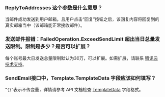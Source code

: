 ### ReplyToAddresses 这个参数是什么意思？
当邮件成功发送到用户邮箱，且用户点击“回复”按钮之后，该回复内容将回复到的真实邮箱当中（该邮箱能正常接收邮件）。

### 发送邮件报错：FailedOperation.ExceedSendLimit 超出当日总量发送限制。限制是多少？是否可以扩展？
每个账号最大日发送总量限制默认为30万，可以扩展。如需扩展，请联系 [腾讯云技术支持](https://console.cloud.tencent.com/workorder/category)。

### SendEmail接口中，Template.TemplateData 字段应该如何填写？
“`{}`”表示不传变量，详情请参考 API 文档检查 [TemplateData](https://cloud.tencent.com/document/api/1288/51053#Template) 字段格式。
